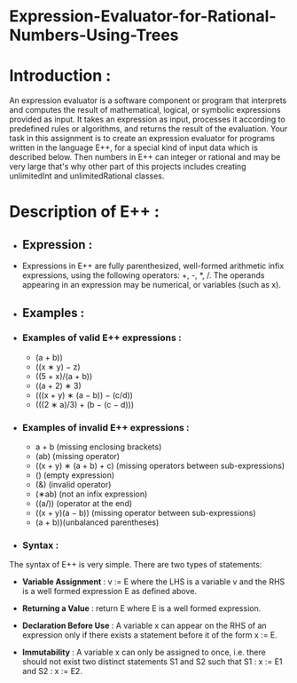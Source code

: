 # Expression-Evaluator-for-Rational-Numbers-Using-Trees

# Introduction : 
An expression evaluator is a software component or program that interprets and computes the result of
mathematical, logical, or symbolic expressions provided as input. It takes an expression as input, processes
it according to predefined rules or algorithms, and returns the result of the evaluation. Your task in this
assignment is to create an expression evaluator for programs written in the language E++, for a special
kind of input data which is described below. Then numbers in E++ can integer or rational and may be very large that's why other part of this projects includes creating unlimitedInt and unlimitedRational classes.

# Description of E++ : 

- ## Expression :

- Expressions in E++ are fully parenthesized, well-formed arithmetic infix expressions, using the following
operators: +, -, *, /. The operands appearing in an expression may be numerical, or variables (such as
x).

- ## Examples :
- ### Examples of valid E++ expressions :
  - (a + b))
  - ((x ∗ y) − z)
  - ((5 + x)/(a + b))
  - ((a + 2) ∗ 3)
  - (((x + y) ∗ (a − b)) − (c/d))
  - (((2 ∗ a)/3) + (b − (c − d)))

- ### Examples of invalid E++ expressions :
  - a + b (missing enclosing brackets)
  - (ab) (missing operator)
  - ((x + y) ∗ (a + b) + c) (missing operators between sub-expressions)
  - () (empty expression)
  - (&) (invalid operator)
  - (∗ab) (not an infix expression)
  - ((a/)) (operator at the end)
  - ((x + y)(a − b)) (missing operator between sub-expressions)
  - (a + b))(unbalanced parentheses)

- ### Syntax :
The syntax of E++ is very simple. There are two types of statements:
- **Variable Assignment** : v := E where the LHS is a variable v and the RHS is a well formed expression
E as defined above.

- **Returning a Value** : return E where E is a well formed expression.

- **Declaration Before Use** : A variable x can appear on the RHS of an expression only if there exists
a statement before it of the form x := E.

- **Immutability** : A variable x can only be assigned to once, i.e. there should not exist two distinct
statements S1 and S2 such that S1 : x := E1 and S2 : x := E2.


